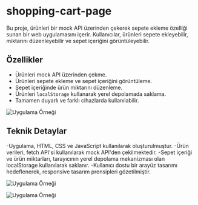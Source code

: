 # shopping-cart-page

Bu proje, ürünleri bir mock API üzerinden çekerek sepete ekleme özelliği sunan bir web uygulamasını içerir. Kullanıcılar, ürünleri sepete ekleyebilir, miktarını düzenleyebilir ve sepet içeriğini görüntüleyebilir.

## Özellikler

- Ürünleri mock API üzerinden çekme.
- Ürünleri sepete ekleme ve sepet içeriğini görüntüleme.
- Sepet içeriğinde ürün miktarını düzenleme.
- Ürünleri `localStorage` kullanarak yerel depolamada saklama.
- Tamamen duyarlı ve farklı cihazlarda kullanılabilir.

![Uygulama Örneği](screen.gif)

## Teknik Detaylar

-Uygulama, HTML, CSS ve JavaScript kullanılarak oluşturulmuştur.
-Ürün verileri, fetch API'si kullanılarak mock API'den çekilmektedir.
-Sepet içeriği ve ürün miktarları, tarayıcının yerel depolama mekanizması olan localStorage kullanılarak saklanır.
-Kullanıcı dostu bir arayüz tasarımı hedeflenerek, responsive tasarım prensipleri gözetilmiştir.

![Uygulama Örneği](mobile.gif)

![Uygulama Örneği](tablet.gif)
